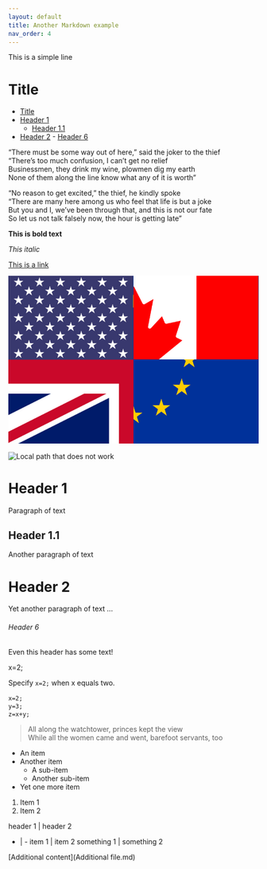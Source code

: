 ```yaml
---
layout: default
title: Another Markdown example
nav_order: 4
---
```


<!-- Example for normal text -->
This is a simple line 

<!-- Example for title -->
Title
======

<!-- Here comes the TOC -->
- [Title](#title)
- [Header 1](#header-1)
  - [Header 1.1](#header-11)
- [Header 2](#header-2)
          - [Header 6](#header-6)

<!-- Example of paragraph of text -->
“There must be some way out of here,” said the joker to the thief  
“There’s too much confusion, I can’t get no relief  
Businessmen, they drink my wine, plowmen dig my earth  
None of them along the line know what any of it is worth”  

<!-- Example of another paragraph -->
“No reason to get excited,” the thief, he kindly spoke  
“There are many here among us who feel that life is but a joke  
But you and I, we’ve been through that, and this is not our fate  
So let us not talk falsely now, the hour is getting late”

<!-- Example for Bold -->
**This is bold text**

<!-- Example for Italic  -->
*This italic*


<!-- Example for Links -->
[This is a link](http://www.meteo.pl/)

<!-- Example for Images -->
![Alt text](/assets/images/inglisz.jpg "Hover text")

![Local path that does not work](file:///C:/MARTY/dokumenty/Vistula/Podstawowe%20technologie%20komunikacji%20technicznej/Examples/images/inglisz.jpg)



<!-- Example for Headers -->
# Header 1
Paragraph of text
## Header 1.1
Another paragraph of text
# Header 2
Yet another paragraph of text
...
###### Header 6
Even this header has some text!



<!-- Just text -->
x=2;

<!-- Example for inline code -->
Specify `x=2;` when x equals two.

<!-- A block of code -->
```
x=2;
y=3;
z=x+y;
```

<!-- Example for Quote -->
> All along the watchtower, princes kept the view  
> While all the women came and went, barefoot servants, too 

<!-- Example for Bullet List -->
* An item
* Another item
    * A sub-item
    * Another sub-item
* Yet one more item

<!-- Example for Numbered List -->
1. Item 1
2. Item 2

<!-- Example for Tables -->
header 1 | header 2
- | -
item 1 | item 2
something 1 | something 2

<!-- Example for linking to another file-->
[Additional content](Additional file.md)

